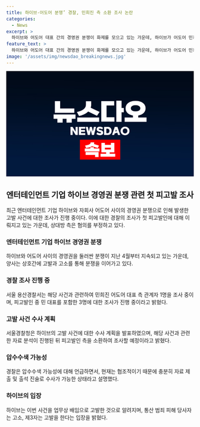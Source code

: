 ```yaml
---
title: 하이브-어도어 분쟁’ 경찰, 민희진 측 소환 조사 논란
categories:
  - News
excerpt: >
  하이브와 어도어 대표 간의 경영권 분쟁이 화제를 모으고 있는 가운데, 하이브가 어도어 민희진 대표를 업무상 배임 혐의로 경찰에 고발한 사건과 관련한 조사가 진행 중이다. 경찰은 민 대표 측 관계자를 조사하고, 다른 관련자들도 조사 대상으로 소환할 예정이라고 밝혔다. 이에 대한 관심이 높아지고 있는 가운데, 사건의 배경과 향후 조사 결과에 대한 기대감이 커지고 있다.
feature_text: >
  하이브와 어도어 대표 간의 경영권 분쟁이 화제를 모으고 있는 가운데, 하이브가 어도어 민희진 대표를 업무상 배임 혐의로 경찰에 고발한 사건과 관련한 조사가 진행 중이다. 경찰은 민 대표 측 관계자를 조사하고, 다른 관련자들도 조사 대상으로 소환할 예정이라고 밝혔다. 이에 대한 관심이 높아지고 있는 가운데, 사건의 배경과 향후 조사 결과에 대한 기대감이 커지고 있다.
image: '/assets/img/newsdao_breakingnews.jpg'
---
```


<p><img src="/assets/img/newsdao_breakingnews.jpg" alt="firstkoreanews 속보" /></p>

<h2 data-ke-size="size26">엔터테인먼트 기업 하이브 경영권 분쟁 관련 첫 피고발 조사</h2>

<p data-ke-size="size16">최근 엔터테인먼트 기업 하이브와 자회사 어도어 사이의 경영권 분쟁으로 인해 발생한 고발 사건에 대한 조사가 진행 중이다. 이에 대한 경찰의 조사가 첫 피고발인에 대해 이뤄지고 있는 가운데, 상대방 측은 혐의를 부정하고 있다.</p>

<h3>엔터테인먼트 기업 하이브 경영권 분쟁</h3>

<p data-ke-size="size16">하이브와 어도어 사이의 경영권을 둘러싼 분쟁이 지난 4월부터 지속되고 있는 가운데, 양사는 상호간에 고발과 고소를 통해 분쟁을 이어가고 있다.</p>

<h3>경찰 조사 진행 중</h3>

<p data-ke-size="size16">서울 용산경찰서는 해당 사건과 관련하여 민희진 어도어 대표 측 관계자 1명을 조사 중이며, 피고발인 중 민 대표를 포함한 3명에 대한 조사가 진행 중이라고 밝혔다.</p>

<h3>고발 사건 수사 계획</h3>

<p data-ke-size="size16">서울경찰청은 하이브의 고발 사건에 대한 수사 계획을 발표하였으며, 해당 사건과 관련한 자료 분석이 진행된 뒤 피고발인 측을 소환하여 조사할 예정이라고 밝혔다.</p>

<h3>압수수색 가능성</h3>

<p data-ke-size="size16">경찰은 압수수색 가능성에 대해 언급하면서, 현재는 협조적이기 때문에 충분히 자료 제출 및 출석 진술로 수사가 가능한 상태라고 설명했다.</p>

<h3>하이브의 입장</h3>

<p data-ke-size="size16">하이브는 이번 사건을 업무상 배임으로 고발한 것으로 알려지며, 통산 범죄 피해 당사자는 고소, 제3자는 고발을 한다는 입장을 밝혔다.</p>

